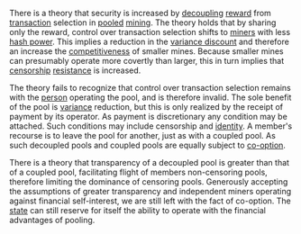 There is a theory that security is increased by [decoupling](Glossary#decouple) [reward](Glossary#reward) from [transaction](Glossary#transaction) selection in [pooled](Glossary#pooling) [mining](Glossary#mine). The theory holds that by sharing only the reward, control over transaction selection shifts to [miners](Glossary#miner) with less [hash power](Glossary#hash-power). This implies a reduction in the [variance discount](Variance-Discount-Flaw) and therefore an increase the [competitiveness](Other-Means-Principle) of smaller mines. Because smaller mines can presumably operate more covertly than larger, this in turn implies that [censorship](Glossary#censorship) [resistance](Axiom-of-Resistance) is increased.

The theory fails to recognize that control over transaction selection remains with the [person](Glossary#person) operating the pool, and is therefore invalid. The sole benefit of the pool is [variance](Glossary#variance) reduction, but this is only realized by the receipt of payment by its operator. As payment is discretionary any condition may be attached. Such conditions may include censorship and [identity](Glossary#identity). A member's recourse is to leave the pool for another, just as with a coupled pool. As such decoupled pools and coupled pools are equally subject to [co-option](Glossary#co-option).

There is a theory that transparency of a decoupled pool is greater than that of a coupled pool, facilitating flight of members non-censoring pools, therefore limiting the dominance of censoring pools. Generously accepting the assumptions of greater transparency and independent miners operating against financial self-interest, we are still left with the fact of co-option. The [state](Glossary#state) can still reserve for itself the ability to operate with the financial advantages of pooling.